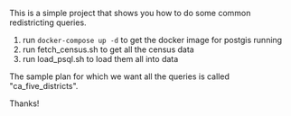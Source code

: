 This is a simple project that shows you how to do some common redistricting queries.

1. run `docker-compose up -d` to get the docker image for postgis running
2. run fetch_census.sh to get all the census data
3. run load_psql.sh to load them all into data

The sample plan for which we want all the queries is called "ca_five_districts". 

Thanks!
